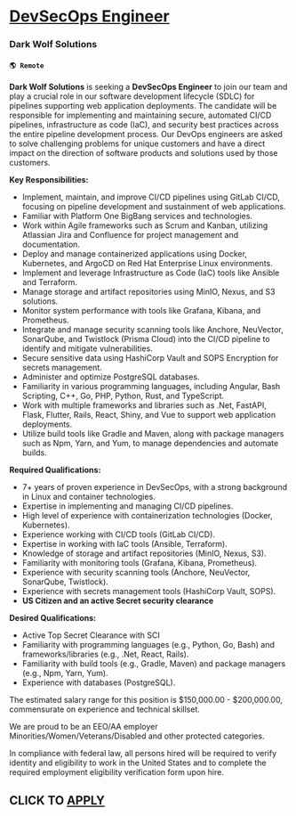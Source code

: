 # [DevSecOps Engineer](https://www.remotewlb.com/apply/devsecops-engineer-109959)  
### Dark Wolf Solutions  
#### `🌎 Remote`  

**Dark Wolf Solutions** is seeking a **DevSecOps Engineer** to join our team and play a crucial role in our software development lifecycle (SDLC) for pipelines supporting web application deployments. The candidate will be responsible for implementing and maintaining secure, automated CI/CD pipelines, infrastructure as code (IaC), and security best practices across the entire pipeline development process. Our DevOps engineers are asked to solve challenging problems for unique customers and have a direct impact on the direction of software products and solutions used by those customers.

**Key Responsibilities:**

  * Implement, maintain, and improve CI/CD pipelines using GitLab CI/CD, focusing on pipeline development and sustainment of web applications.
  * Familiar with Platform One BigBang services and technologies.
  * Work within Agile frameworks such as Scrum and Kanban, utilizing Atlassian Jira and Confluence for project management and documentation.
  * Deploy and manage containerized applications using Docker, Kubernetes, and ArgoCD on Red Hat Enterprise Linux environments.
  * Implement and leverage Infrastructure as Code (IaC) tools like Ansible and Terraform.
  * Manage storage and artifact repositories using MinIO, Nexus, and S3 solutions.
  * Monitor system performance with tools like Grafana, Kibana, and Prometheus.
  * Integrate and manage security scanning tools like Anchore, NeuVector, SonarQube, and Twistlock (Prisma Cloud) into the CI/CD pipeline to identify and mitigate vulnerabilities.
  * Secure sensitive data using HashiCorp Vault and SOPS Encryption for secrets management.
  * Administer and optimize PostgreSQL databases.
  * Familiarity in various programming languages, including Angular, Bash Scripting, C++, Go, PHP, Python, Rust, and TypeScript.
  * Work with multiple frameworks and libraries such as .Net, FastAPI, Flask, Flutter, Rails, React, Shiny, and Vue to support web application deployments.
  * Utilize build tools like Gradle and Maven, along with package managers such as Npm, Yarn, and Yum, to manage dependencies and automate builds.

**Required Qualifications:**

  * 7+ years of proven experience in DevSecOps, with a strong background in Linux and container technologies.
  * Expertise in implementing and managing CI/CD pipelines.
  * High level of experience with containerization technologies (Docker, Kubernetes).
  * Experience working with CI/CD tools (GitLab CI/CD).
  * Expertise in working with IaC tools (Ansible, Terraform).
  * Knowledge of storage and artifact repositories (MinIO, Nexus, S3).
  * Familiarity with monitoring tools (Grafana, Kibana, Prometheus).
  * Experience with security scanning tools (Anchore, NeuVector, SonarQube, Twistlock).
  * Experience with secrets management tools (HashiCorp Vault, SOPS).
  * **US Citizen and an active Secret security clearance**

**Desired Qualifications:**

  * Active Top Secret Clearance with SCI
  * Familiarity with programming languages (e.g., Python, Go, Bash) and frameworks/libraries (e.g., .Net, React, Rails).
  * Familiarity with build tools (e.g., Gradle, Maven) and package managers (e.g., Npm, Yarn, Yum).
  * Experience with databases (PostgreSQL).

  
The estimated salary range for this position is $150,000.00 - $200,000.00, commensurate on experience and technical skillset.

We are proud to be an EEO/AA employer Minorities/Women/Veterans/Disabled and other protected categories.  
  
In compliance with federal law, all persons hired will be required to verify identity and eligibility to work in the United States and to complete the required employment eligibility verification form upon hire.

  
## CLICK TO [APPLY](https://www.remotewlb.com/apply/devsecops-engineer-109959)

